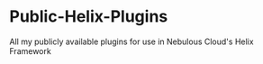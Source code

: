 # Public-Helix-Plugins
All my publicly available plugins for use in Nebulous Cloud's Helix Framework
